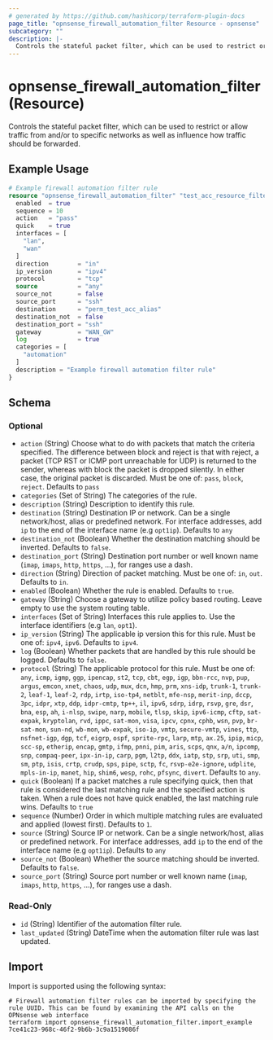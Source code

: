 ```yaml
---
# generated by https://github.com/hashicorp/terraform-plugin-docs
page_title: "opnsense_firewall_automation_filter Resource - opnsense"
subcategory: ""
description: |-
  Controls the stateful packet filter, which can be used to restrict or allow traffic from and/or to specific networks as well as influence how traffic should be forwarded.
---
```


# opnsense_firewall_automation_filter (Resource)

Controls the stateful packet filter, which can be used to restrict or allow traffic from and/or to specific networks as well as influence how traffic should be forwarded.

## Example Usage

```terraform
# Example firewall automation filter rule
resource "opnsense_firewall_automation_filter" "test_acc_resource_filter" {
  enabled  = true
  sequence = 10
  action   = "pass"
  quick    = true
  interfaces = [
    "lan",
    "wan"
  ]
  direction        = "in"
  ip_version       = "ipv4"
  protocol         = "tcp"
  source           = "any"
  source_not       = false
  source_port      = "ssh"
  destination      = "perm_test_acc_alias"
  destination_not  = false
  destination_port = "ssh"
  gateway          = "WAN_GW"
  log              = true
  categories = [
    "automation"
  ]
  description = "Example firewall automation filter rule"
}
```

<!-- schema generated by tfplugindocs -->
## Schema

### Optional

- `action` (String) Choose what to do with packets that match the criteria specified. The difference between block and reject is that with reject, a packet (TCP RST or ICMP port unreachable for UDP) is returned to the sender, whereas with block the packet is dropped silently. In either case, the original packet is discarded. Must be one of: `pass`, `block`, `reject`. Defaults to `pass`
- `categories` (Set of String) The categories of the rule.
- `description` (String) Description to identify this rule.
- `destination` (String) Destination IP or network. Can be a single network/host, alias or predefined network. For interface addresses, add `ip` to the end of the interface name (e.g `opt1ip`). Defaults to `any`
- `destination_not` (Boolean) Whether the destination matching should be inverted. Defaults to `false`.
- `destination_port` (String) Destination port number or well known name (`imap`, `imaps`, `http`, `https`, ...), for ranges use a dash.
- `direction` (String) Direction of packet matching. Must be one of: `in`, `out`. Defaults to `in`.
- `enabled` (Boolean) Whether the rule is enabled. Defaults to `true`.
- `gateway` (String) Choose a gateway to utilize policy based routing. Leave empty to use the system routing table.
- `interfaces` (Set of String) Interfaces this rule applies to. Use the interface identifiers (e.g `lan`, `opt1`).
- `ip_version` (String) The applicable ip version this for this rule. Must be one of: `ipv4`, `ipv6`. Defaults to `ipv4`.
- `log` (Boolean) Whether packets that are handled by this rule should be logged. Defaults to `false`.
- `protocol` (String) The applicable protocol for this rule. Must be one of: `any`, `icmp`, `igmp`, `ggp`, `ipencap`, `st2`, `tcp`, `cbt`, `egp`, `igp`, `bbn-rcc`, `nvp`, `pup`, `argus`, `emcon`, `xnet`, `chaos`, `udp`, `mux`, `dcn`, `hmp`, `prm`, `xns-idp`, `trunk-1`, `trunk-2`, `leaf-1`, `leaf-2`, `rdp`, `irtp`, `iso-tp4`, `netblt`, `mfe-nsp`, `merit-inp`, `dccp`, `3pc`, `idpr`, `xtp`, `ddp`, `idpr-cmtp`, `tp++`, `il`, `ipv6`, `sdrp`, `idrp`, `rsvp`, `gre`, `dsr`, `bna`, `esp`, `ah`, `i-nlsp`, `swipe`, `narp`, `mobile`, `tlsp`, `skip`, `ipv6-icmp`, `cftp`, `sat-expak`, `kryptolan`, `rvd`, `ippc`, `sat-mon`, `visa`, `ipcv`, `cpnx`, `cphb`, `wsn`, `pvp`, `br-sat-mon`, `sun-nd`, `wb-mon`, `wb-expak`, `iso-ip`, `vmtp`, `secure-vmtp`, `vines`, `ttp`, `nsfnet-igp`, `dgp`, `tcf`, `eigrp`, `ospf`, `sprite-rpc`, `larp`, `mtp`, `ax.25`, `ipip`, `micp`, `scc-sp`, `etherip`, `encap`, `gmtp`, `ifmp`, `pnni`, `pim`, `aris`, `scps`, `qnx`, `a/n`, `ipcomp`, `snp`, `compaq-peer`, `ipx-in-ip`, `carp`, `pgm`, `l2tp`, `ddx`, `iatp`, `stp`, `srp`, `uti`, `smp`, `sm`, `ptp`, `isis`, `crtp`, `crudp`, `sps`, `pipe`, `sctp`, `fc`, `rsvp-e2e-ignore`, `udplite`, `mpls-in-ip`, `manet`, `hip`, `shim6`, `wesp`, `rohc`, `pfsync`, `divert`. Defaults to `any`.
- `quick` (Boolean) If a packet matches a rule specifying quick, then that rule is considered the last matching rule and the specified action is taken. When a rule does not have quick enabled, the last matching rule wins. Defaults to `true`
- `sequence` (Number) Order in which multiple matching rules are evaluated and applied (lowest first). Defaults to `1`.
- `source` (String) Source IP or network. Can be a single network/host, alias or predefined network. For interface addresses, add `ip` to the end of the interface name (e.g `opt1ip`). Defaults to `any`
- `source_not` (Boolean) Whether the source matching should be inverted. Defaults to `false`.
- `source_port` (String) Source port number or well known name (`imap`, `imaps`, `http`, `https`, ...), for ranges use a dash.

### Read-Only

- `id` (String) Identifier of the automation filter rule.
- `last_updated` (String) DateTime when the automation filter rule was last updated.

## Import

Import is supported using the following syntax:

```shell
# Firewall automation filter rules can be imported by specifying the rule UUID. This can be found by examining the API calls on the OPNsense web interface
terraform import opnsense_firewall_automation_filter.import_example 7ce41c23-968c-46f2-9b6b-3c9a1519086f
```
